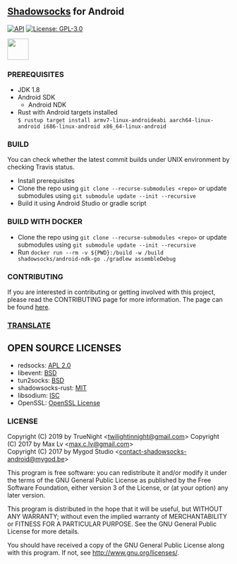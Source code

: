 ## [Shadowsocks](https://shadowsocks.org) for Android

[![API](https://img.shields.io/badge/API-21%2B-brightgreen.svg?style=flat)](https://android-arsenal.com/api?level=21)
[![License: GPL-3.0](https://img.shields.io/badge/license-GPL--3.0-orange.svg)](https://www.gnu.org/licenses/gpl-3.0)

<a href="https://play.google.com/store/apps/details?id=xyz.truenight.shadowsocks"><img src="https://play.google.com/intl/en_us/badges/images/generic/en-play-badge.png" height="48"></a>


### PREREQUISITES

* JDK 1.8
* Android SDK
  - Android NDK
* Rust with Android targets installed  
  `$ rustup target install armv7-linux-androideabi aarch64-linux-android i686-linux-android x86_64-linux-android`

### BUILD

You can check whether the latest commit builds under UNIX environment by checking Travis status.

* Install prerequisites
* Clone the repo using `git clone --recurse-submodules <repo>` or update submodules using `git submodule update --init --recursive`
* Build it using Android Studio or gradle script

### BUILD WITH DOCKER

* Clone the repo using `git clone --recurse-submodules <repo>` or update submodules using `git submodule update --init --recursive`
* Run `docker run --rm -v ${PWD}:/build -w /build shadowsocks/android-ndk-go ./gradlew assembleDebug`

### CONTRIBUTING

If you are interested in contributing or getting involved with this project, please read the CONTRIBUTING page for more information.  The page can be found [here](https://github.com/shadowsocks/shadowsocks-android/blob/master/CONTRIBUTING.md).


### [TRANSLATE](https://discourse.shadowsocks.org/t/poeditor-translation-main-thread/30)

## OPEN SOURCE LICENSES

<ul>
    <li>redsocks: <a href="https://github.com/shadowsocks/redsocks/blob/shadowsocks-android/README">APL 2.0</a></li>
    <li>libevent: <a href="https://github.com/shadowsocks/libevent/blob/master/LICENSE">BSD</a></li>
    <li>tun2socks: <a href="https://github.com/shadowsocks/badvpn/blob/shadowsocks-android/COPYING">BSD</a></li>
    <li>shadowsocks-rust: <a href="https://github.com/shadowsocks/shadowsocks-rust/blob/master/LICENSE">MIT</a></li>
    <li>libsodium: <a href="https://github.com/jedisct1/libsodium/blob/master/LICENSE">ISC</a></li>
    <li>OpenSSL: <a href="https://www.openssl.org/source/license-openssl-ssleay.txt">OpenSSL License</a></li>
</ul>


### LICENSE

Copyright (C) 2019 by TrueNight <<twilightinnight@gmail.com>>
Copyright (C) 2017 by Max Lv <<max.c.lv@gmail.com>>  
Copyright (C) 2017 by Mygod Studio <<contact-shadowsocks-android@mygod.be>>

This program is free software: you can redistribute it and/or modify
it under the terms of the GNU General Public License as published by
the Free Software Foundation, either version 3 of the License, or
(at your option) any later version.

This program is distributed in the hope that it will be useful,
but WITHOUT ANY WARRANTY; without even the implied warranty of
MERCHANTABILITY or FITNESS FOR A PARTICULAR PURPOSE.  See the
GNU General Public License for more details.

You should have received a copy of the GNU General Public License
along with this program. If not, see <http://www.gnu.org/licenses/>.

